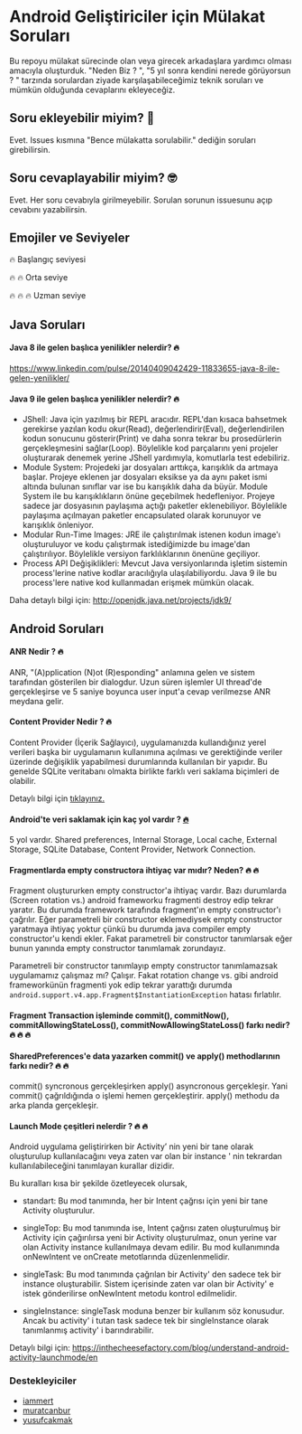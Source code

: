 # Android Geliştiriciler için Mülakat Soruları

Bu repoyu mülakat sürecinde olan veya girecek arkadaşlara yardımcı olması amacıyla oluşturduk. "Neden Biz ? ", "5 yıl sonra kendini nerede görüyorsun ? " tarzında sorulardan ziyade karşılaşabileceğimiz teknik soruları ve mümkün olduğunda cevaplarını ekleyeceğiz.

## Soru ekleyebilir miyim? 🤔
Evet. Issues kısmına "Bence mülakatta sorulabilir." dediğin soruları girebilirsin.

## Soru cevaplayabilir miyim? 🤓
Evet. Her soru cevabıyla girilmeyebilir. Sorulan sorunun issuesunu açıp cevabını yazabilirsin.

## Emojiler ve Seviyeler

:fire: Başlangıç seviyesi

:fire: :fire: Orta seviye

:fire: :fire: :fire: Uzman seviye 

## Java Soruları 

#### Java 8 ile gelen başlıca yenilikler nelerdir? :fire:
https://www.linkedin.com/pulse/20140409042429-11833655-java-8-ile-gelen-yenilikler/

#### Java 9 ile gelen başlıca yenilikler nelerdir? :fire:
* JShell: Java için yazılmış bir REPL aracıdır. REPL'dan kısaca bahsetmek gerekirse yazılan kodu okur(Read), değerlendirir(Eval), değerlendirilen kodun sonucunu gösterir(Print) ve daha sonra tekrar bu prosedürlerin gerçekleşmesini sağlar(Loop). Böylelikle kod parçalarını yeni projeler oluşturarak denemek yerine JShell yardımıyla, komutlarla test edebiliriz.
* Module System: Projedeki jar dosyaları arttıkça, karışıklık da artmaya başlar. Projeye eklenen jar dosyaları eksikse ya da aynı paket ismi altında bulunan sınıflar var ise bu karışıklık daha da büyür. Module System ile bu karışıklıkların önüne geçebilmek hedefleniyor. Projeye sadece jar dosyasının paylaşıma açtığı paketler eklenebiliyor. Böylelikle paylaşıma açılmayan paketler encapsulated olarak korunuyor ve karışıklık önleniyor.
* Modular Run-Time Images: JRE ile çalıştırılmak istenen kodun image'ı oluşturuluyor ve kodu çalıştırmak istediğimizde bu image'dan çalıştırılıyor. Böylelikle versiyon farklılıklarının önenüne geçiliyor.
* Process API Değişiklikleri: Mevcut Java versiyonlarında işletim sistemin process'lerine native kodlar aracılığıyla ulaşılabiliyordu. Java 9 ile bu process'lere native kod kullanmadan erişmek mümkün olacak.

Daha detaylı bilgi için: http://openjdk.java.net/projects/jdk9/

## Android Soruları

#### ANR Nedir ? :fire:
ANR, "(A)pplication (N)ot (R)esponding" anlamına gelen ve sistem tarafından gösterilen bir dialogdur. Uzun süren işlemler UI thread'de gerçekleşirse ve 5 saniye boyunca user input'a cevap verilmezse ANR meydana gelir.

#### Content Provider Nedir ? :fire:
Content Provider (İçerik Sağlayıcı), uygulamanızda kullandığınız yerel verileri başka bir uygulamanın kullanımına açılması ve gerektiğinde veriler üzerinde değişiklik yapabilmesi durumlarında kullanılan bir yapıdır. Bu genelde SQLite veritabanı olmakta birlikte farklı veri saklama biçimleri de olabilir.

Detaylı bilgi için [tıklayınız.](https://developer.android.com/guide/topics/providers/content-providers.html)

#### Android'te veri saklamak için kaç yol vardır ? [:fire:](https://github.com/yusufcakmak/Android-Mulakat/issues/1)
5 yol vardır. Shared preferences, Internal Storage, Local cache, External Storage, SQLite Database, Content Provider, Network Connection.
#### Fragmentlarda empty constructora ihtiyaç var mıdır? Neden? :fire: :fire:
Fragment oluştururken empty constructor'a ihtiyaç vardır. Bazı durumlarda (Screen rotation vs.) android frameworku fragmenti destroy edip tekrar yaratır. Bu durumda framework tarafında fragment'ın empty constructor'ı çağrılır. Eğer parametreli bir constructor eklemediysek empty constructor yaratmaya ihtiyaç yoktur çünkü bu durumda java compiler empty constructor'u kendi ekler. Fakat parametreli bir constructor tanımlarsak eğer bunun yanında empty constructor tanımlamak zorundayız. 

Parametreli bir constructor tanımlayıp empty constructor tanımlamazsak uygulamamız çalışmaz mı? Çalışır. Fakat rotation change vs. gibi android frameworkünün fragmenti yok edip tekrar yarattığı durumda ```android.support.v4.app.Fragment$InstantiationException``` hatası fırlatılır.
#### Fragment Transaction işleminde commit(), commitNow(), commitAllowingStateLoss(), commitNowAllowingStateLoss() farkı nedir? :fire: :fire: :fire:

#### SharedPreferences'e data yazarken commit() ve apply() methodlarının farkı nedir? :fire: :fire:
commit() syncronous gerçekleşirken apply() asyncronous gerçekleşir. Yani commit() çağrıldığında o işlemi hemen gerçekleştirir. apply()  methodu da arka planda gerçekleşir.

#### Launch Mode çeşitleri nelerdir ? :fire: :fire:
Android uygulama geliştirirken bir Activity’ nin yeni bir tane olarak oluşturulup kullanılacağını veya zaten var olan bir instance ' nin tekrardan kullanılabileceğini tanımlayan kurallar dizidir.

Bu kuralları kısa bir şekilde özetleyecek olursak, 

* standart: Bu mod tanımında, her bir Intent çağrısı için yeni bir tane Activity oluşturulur.

* singleTop: Bu mod tanımında ise, Intent çağrısı zaten oluşturulmuş bir Activity için çağırılırsa yeni bir Activity oluşturulmaz, onun yerine var olan Activity instance kullanılmaya devam edilir. Bu mod kullanımında onNewIntent ve onCreate metotlarında düzenlenmelidir.

* singleTask: Bu mod tanımında çağrılan bir Activity' den sadece tek bir instance oluşturabilir. Sistem içerisinde zaten var olan bir Activity' e istek gönderilirse onNewIntent metodu kontrol edilmelidir.

* singleInstance: singleTask moduna benzer bir kullanım söz konusudur. Ancak bu activity' i tutan task sadece tek bir singleInstance olarak tanımlanmış activity' i barındırabilir.

Detaylı bilgi için: https://inthecheesefactory.com/blog/understand-android-activity-launchmode/en

### Destekleyiciler
* [iammert](https://github.com/iammert)
* [muratcanbur](https://github.com/muratcanbur)
* [yusufcakmak](https://github.com/yusufcakmak)
